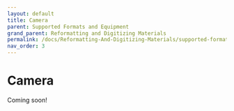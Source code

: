 ```yaml
---
layout: default
title: Camera
parent: Supported Formats and Equipment
grand_parent: Reformatting and Digitizing Materials
permalink: /docs/Reformatting-And-Digitizing-Materials/supported-formats-and-equipment/camera/
nav_order: 3
---
```


# Camera

Coming soon!